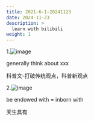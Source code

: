 ```yaml
---
title: 2021-6-1-20241123
date: 2024-11-23
description: >
  learn with bilibili
weight: 1
---
```





1.![image](https://github.com/user-attachments/assets/f048ea46-2ea2-4116-b42b-90e6dfa58c91)

generally think about xxx

科普文-打破传统观点，科普新观点

2.![image](https://github.com/user-attachments/assets/eee9b8f6-d33c-4f99-a22c-f50428d76648)

be endowed with = inborn with 

天生具有

